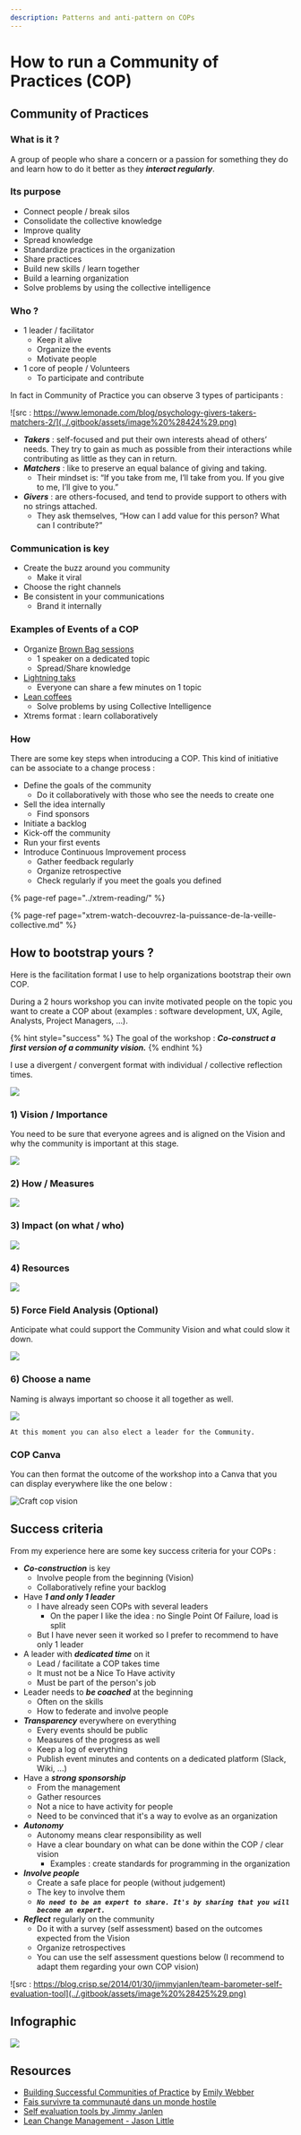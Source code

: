 ```yaml
---
description: Patterns and anti-pattern on COPs
---
```


# How to run a Community of Practices \(COP\)

## Community of Practices

### What is it ?

A group of people who share a concern or a passion for something they do and learn how to do it better as they _**interact regularly**_.

### Its purpose

* Connect people / break silos
* Consolidate the collective knowledge
* Improve quality
* Spread knowledge
* Standardize practices in the organization
* Share practices
* Build new skills / learn together
* Build a learning organization
* Solve problems by using the collective intelligence

### Who ?

* 1 leader / facilitator
  * Keep it alive
  * Organize the events
  * Motivate people
* 1 core of people / Volunteers
  * To participate and contribute

In fact in Community of Practice you can observe 3 types of participants :

![src : https://www.lemonade.com/blog/psychology-givers-takers-matchers-2/](../.gitbook/assets/image%20%28424%29.png)

* _**Takers**_ : self-focused and put their own interests ahead of others’ needs. They try to gain as much as possible from their interactions while contributing as little as they can in return.
* _**Matchers**_ : like to preserve an equal balance of giving and taking. 
  * Their mindset is: “If you take from me, I’ll take from you. If you give to me, I’ll give to you.”
* _**Givers**_ : are others-focused, and tend to provide support to others with no strings attached. 
  * They ask themselves, “How can I add value for this person? What can I contribute?”

### Communication is key

* Create the buzz around you community
  * Make it viral
* Choose the right channels
* Be consistent in your communications
  * Brand it internally

### Examples of Events of a COP

* Organize [Brown Bag sessions](https://www.dlgdigital.co.uk/news/what-is-a-brown-bag-session)
  * 1 speaker on a dedicated topic
  * Spread/Share knowledge
* [Lightning taks](https://en.wikipedia.org/wiki/Lightning_talk)
  * Everyone can share a few minutes on 1 topic
* [Lean coffees](https://agilecoffee.com/leancoffee/)
  * Solve problems by using Collective Intelligence
* Xtrems format : learn collaboratively

### How

There are some key steps when introducing a COP. This kind of initiative can be associate to a change process :

* Define the goals of the community
  * Do it collaboratively with those who see the needs to create one
* Sell the idea internally
  * Find sponsors
* Initiate a backlog
* Kick-off the community
* Run your first events
* Introduce Continuous Improvement process
  * Gather feedback regularly
  * Organize retrospective
  * Check regularly if you meet the goals you defined

{% page-ref page="../xtrem-reading/" %}

{% page-ref page="xtrem-watch-decouvrez-la-puissance-de-la-veille-collective.md" %}

## How to bootstrap yours ?

Here is the facilitation format I use to help organizations bootstrap their own COP.

During a 2 hours workshop you can invite motivated people on the topic you want to create a COP about \(examples : software development, UX, Agile, Analysts, Project Managers, ...\).

{% hint style="success" %}
The goal of the workshop : _**Co-construct a first version of a community vision.**_
{% endhint %}

I use a divergent / convergent format with individual / collective reflection times.

![](../.gitbook/assets/image%20%28428%29.png)

### 1\) Vision / Importance

You need to be sure that everyone agrees and is aligned on the Vision and why the community is important at this stage.

![](../.gitbook/assets/image%20%28423%29.png)

### 2\) How / Measures

![](../.gitbook/assets/image%20%28422%29.png)

### 3\) Impact \(on what / who\)

![](../.gitbook/assets/image%20%28426%29.png)

### 4\) Resources

![](../.gitbook/assets/image%20%28421%29.png)

### 5\) Force Field Analysis \(Optional\)

Anticipate what could support the Community Vision and what could slow it down.

![](../.gitbook/assets/image%20%28427%29.png)

### 6\) Choose a name

Naming is always important so choose it all together as well.

![](../.gitbook/assets/image%20%28419%29.png)

`At this moment you can also elect a leader for the Community.`

### COP Canva

You can then format the outcome of the workshop into a Canva that you can display everywhere like the one below :

![Craft cop vision](../.gitbook/assets/image%20%28429%29.png)

## Success criteria

From my experience here are some key success criteria for your COPs :

* _**Co-construction**_ is key
  * Involve people from the beginning \(Vision\)
  * Collaboratively refine your backlog
* Have _**1 and only 1 leader**_
  * I have already seen COPs with several leaders
    * On the paper I like the idea : no Single Point Of Failure, load is split
  * But I have never seen it worked so I prefer to recommend to have only 1 leader
* A leader with _**dedicated time**_ on it
  * Lead / facilitate a COP takes time
  * It must not be a Nice To Have activity
  * Must be part of the person's job
* Leader needs to _**be coached**_ at the beginning
  * Often on the skills
  * How to federate and involve people
* _**Transparency**_ everywhere on everything
  * Every events should be public
  * Measures of the progress as well
  * Keep a log of everything
  * Publish event minutes and contents on a dedicated platform \(Slack, Wiki, ...\)
* Have a _**strong sponsorship**_
  * From the management
  * Gather resources
  * Not a nice to have activity for people
  * Need to be convinced that it's a way to evolve as an organization
* _**Autonomy**_
  * Autonomy means clear responsibility as well
  * Have a clear boundary on what can be done within the COP / clear vision
    * Examples : create standards for programming in the organization
* _**Involve people**_
  * Create a safe place for people \(without judgement\)
  * The key to involve them
  * _**`No need to be an expert to share. It's by sharing that you will become an expert.`**_
* _**Reflect**_ regularly on the community
  * Do it with a survey \(self assessment\) based on the outcomes expected from the Vision
  * Organize retrospectives
  * You can use the self assessment questions below \(I recommend to adapt them regarding your own COP vision\)

![src : https://blog.crisp.se/2014/01/30/jimmyjanlen/team-barometer-self-evaluation-tool](../.gitbook/assets/image%20%28425%29.png)

## Infographic

![](../.gitbook/assets/image%20%28420%29.png)

## Resources

* [Building Successful Communities of Practice](https://www.amazon.fr/Building-Successful-Communities-Practice-Webber/dp/095749193X) by [Emily Webber](https://www.amazon.fr/Emily-Webber/e/B01BZI7GRU/ref=dp_byline_cont_book_1)
* [Fais survivre ta communauté dans un monde hostile](https://youtu.be/0bxw3mgmSXE)
* [Self evaluation tools by Jimmy Janlen](https://blog.crisp.se/2014/01/30/jimmyjanlen/team-barometer-self-evaluation-tool)
* [Lean Change Management - Jason Little](https://leanchange.org/)

